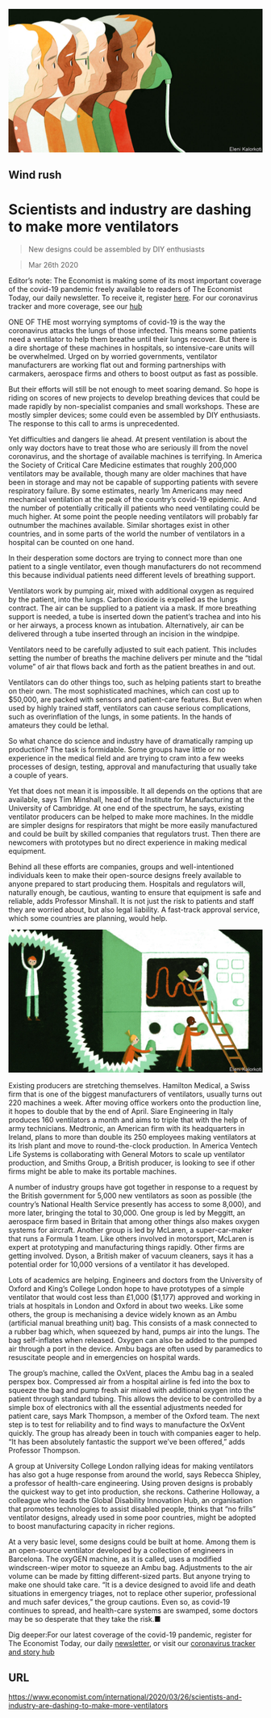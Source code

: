 ![](./images/20200328_IRD002_1.jpg)

## Wind rush

# Scientists and industry are dashing to make more ventilators

> New designs could be assembled by DIY enthusiasts

> Mar 26th 2020

Editor’s note: The Economist is making some of its most important coverage of the covid-19 pandemic freely available to readers of The Economist Today, our daily newsletter. To receive it, register [here](https://www.economist.com//newslettersignup). For our coronavirus tracker and more coverage, see our [hub](https://www.economist.com//coronavirus)

ONE OF THE most worrying symptoms of covid-19 is the way the coronavirus attacks the lungs of those infected. This means some patients need a ventilator to help them breathe until their lungs recover. But there is a dire shortage of these machines in hospitals, so intensive-care units will be overwhelmed. Urged on by worried governments, ventilator manufacturers are working flat out and forming partnerships with carmakers, aerospace firms and others to boost output as fast as possible.

But their efforts will still be not enough to meet soaring demand. So hope is riding on scores of new projects to develop breathing devices that could be made rapidly by non-specialist companies and small workshops. These are mostly simpler devices; some could even be assembled by DIY enthusiasts. The response to this call to arms is unprecedented.

Yet difficulties and dangers lie ahead. At present ventilation is about the only way doctors have to treat those who are seriously ill from the novel coronavirus, and the shortage of available machines is terrifying. In America the Society of Critical Care Medicine estimates that roughly 200,000 ventilators may be available, though many are older machines that have been in storage and may not be capable of supporting patients with severe respiratory failure. By some estimates, nearly 1m Americans may need mechanical ventilation at the peak of the country’s covid-19 epidemic. And the number of potentially critically ill patients who need ventilating could be much higher. At some point the people needing ventilators will probably far outnumber the machines available. Similar shortages exist in other countries, and in some parts of the world the number of ventilators in a hospital can be counted on one hand.

In their desperation some doctors are trying to connect more than one patient to a single ventilator, even though manufacturers do not recommend this because individual patients need different levels of breathing support.

Ventilators work by pumping air, mixed with additional oxygen as required by the patient, into the lungs. Carbon dioxide is expelled as the lungs contract. The air can be supplied to a patient via a mask. If more breathing support is needed, a tube is inserted down the patient’s trachea and into his or her airways, a process known as intubation. Alternatively, air can be delivered through a tube inserted through an incision in the windpipe.

Ventilators need to be carefully adjusted to suit each patient. This includes setting the number of breaths the machine delivers per minute and the “tidal volume” of air that flows back and forth as the patient breathes in and out.

Ventilators can do other things too, such as helping patients start to breathe on their own. The most sophisticated machines, which can cost up to $50,000, are packed with sensors and patient-care features. But even when used by highly trained staff, ventilators can cause serious complications, such as overinflation of the lungs, in some patients. In the hands of amateurs they could be lethal.

So what chance do science and industry have of dramatically ramping up production? The task is formidable. Some groups have little or no experience in the medical field and are trying to cram into a few weeks processes of design, testing, approval and manufacturing that usually take a couple of years.

Yet that does not mean it is impossible. It all depends on the options that are available, says Tim Minshall, head of the Institute for Manufacturing at the University of Cambridge. At one end of the spectrum, he says, existing ventilator producers can be helped to make more machines. In the middle are simpler designs for respirators that might be more easily manufactured and could be built by skilled companies that regulators trust. Then there are newcomers with prototypes but no direct experience in making medical equipment.

Behind all these efforts are companies, groups and well-intentioned individuals keen to make their open-source designs freely available to anyone prepared to start producing them. Hospitals and regulators will, naturally enough, be cautious, wanting to ensure that equipment is safe and reliable, adds Professor Minshall. It is not just the risk to patients and staff they are worried about, but also legal liability. A fast-track approval service, which some countries are planning, would help.

![](./images/20200328_IRD003_1.jpg)

Existing producers are stretching themselves. Hamilton Medical, a Swiss firm that is one of the biggest manufacturers of ventilators, usually turns out 220 machines a week. After moving office workers onto the production line, it hopes to double that by the end of April. Siare Engineering in Italy produces 160 ventilators a month and aims to triple that with the help of army technicians. Medtronic, an American firm with its headquarters in Ireland, plans to more than double its 250 employees making ventilators at its Irish plant and move to round-the-clock production. In America Ventech Life Systems is collaborating with General Motors to scale up ventilator production, and Smiths Group, a British producer, is looking to see if other firms might be able to make its portable machines.

A number of industry groups have got together in response to a request by the British government for 5,000 new ventilators as soon as possible (the country’s National Health Service presently has access to some 8,000), and more later, bringing the total to 30,000. One group is led by Meggitt, an aerospace firm based in Britain that among other things also makes oxygen systems for aircraft. Another group is led by McLaren, a super-car-maker that runs a Formula 1 team. Like others involved in motorsport, McLaren is expert at prototyping and manufacturing things rapidly. Other firms are getting involved. Dyson, a British maker of vacuum cleaners, says it has a potential order for 10,000 versions of a ventilator it has developed.

Lots of academics are helping. Engineers and doctors from the University of Oxford and King’s College London hope to have prototypes of a simple ventilator that would cost less than £1,000 ($1,177) approved and working in trials at hospitals in London and Oxford in about two weeks. Like some others, the group is mechanising a device widely known as an Ambu (artificial manual breathing unit) bag. This consists of a mask connected to a rubber bag which, when squeezed by hand, pumps air into the lungs. The bag self-inflates when released. Oxygen can also be added to the pumped air through a port in the device. Ambu bags are often used by paramedics to resuscitate people and in emergencies on hospital wards.

The group’s machine, called the OxVent, places the Ambu bag in a sealed perspex box. Compressed air from a hospital airline is fed into the box to squeeze the bag and pump fresh air mixed with additional oxygen into the patient through standard tubing. This allows the device to be controlled by a simple box of electronics with all the essential adjustments needed for patient care, says Mark Thompson, a member of the Oxford team. The next step is to test for reliability and to find ways to manufacture the OxVent quickly. The group has already been in touch with companies eager to help. “It has been absolutely fantastic the support we’ve been offered,” adds Professor Thompson.

A group at University College London rallying ideas for making ventilators has also got a huge response from around the world, says Rebecca Shipley, a professor of health-care engineering. Using proven designs is probably the quickest way to get into production, she reckons. Catherine Holloway, a colleague who leads the Global Disability Innovation Hub, an organisation that promotes technologies to assist disabled people, thinks that “no frills” ventilator designs, already used in some poor countries, might be adopted to boost manufacturing capacity in richer regions.

At a very basic level, some designs could be built at home. Among them is an open-source ventilator developed by a collection of engineers in Barcelona. The oxyGEN machine, as it is called, uses a modified windscreen-wiper motor to squeeze an Ambu bag. Adjustments to the air volume can be made by fitting different-sized parts. But anyone trying to make one should take care. “It is a device designed to avoid life and death situations in emergency triages, not to replace other superior, professional and much safer devices,” the group cautions. Even so, as covid-19 continues to spread, and health-care systems are swamped, some doctors may be so desperate that they take the risk.■

Dig deeper:For our latest coverage of the covid-19 pandemic, register for The Economist Today, our daily [newsletter](https://www.economist.com//newslettersignup), or visit our [coronavirus tracker and story hub](https://www.economist.com//coronavirus)

## URL

https://www.economist.com/international/2020/03/26/scientists-and-industry-are-dashing-to-make-more-ventilators
